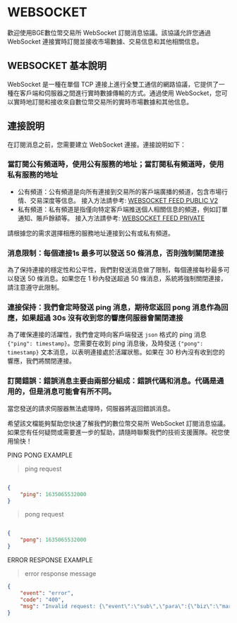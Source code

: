 # WEBSOCKET

歡迎使用BGE數位幣交易所 WebSocket 訂閱消息協議。該協議允許您通過 WebSocket 連接實時訂閱並接收市場數據、交易信息和其他相關信息。

## WEBSOCKET 基本說明

WebSocket 是一種在單個 TCP 連接上進行全雙工通信的網路協議，它提供了一種在客戶端和伺服器之間進行實時數據傳輸的方式。通過使用 WebSocket，您可以實時地訂閱和接收來自數位幣交易所的實時市場數據和其他信息。

## 連接說明

在訂閱消息之前，您需要建立 WebSocket 連接。連接說明如下：

### 當訂閱公有頻道時，使用公有服務的地址；當訂閱私有頻道時，使用私有服務的地址

- 公有頻道：公有頻道是向所有連接到交易所的客戶端廣播的頻道，包含市場行情、交易深度等信息。
  接入方法請參考: [WEBSOCKET FEED PUBLIC V2](#websocket-feed-public-v2)
- 私有頻道：私有頻道是指僅向特定客戶端推送個人相關信息的頻道，例如訂單通知、賬戶餘額等。
  接入方法請參考: [WEBSOCKET FEED PRIVATE](#websocket-feed-private)

請根據您的需求選擇相應的服務地址連接到公有或私有頻道。

### 消息限制：每個連接1s 最多可以發送 50 條消息，否則強制關閉連接

為了保持連接的穩定性和公平性，我們對發送消息做了限制，每個連接每秒最多可以發送 50 條消息。如果您在 1 秒內發送超過 50 條消息，系統將強制關閉連接，請注意遵守此限制。

### 連接保持：我們會定時發送 ping 消息，期待您返回 pong 消息作為回應，如果超過 30s 沒有收到您的響應伺服器會關閉連接

為了確保連接的活躍性，我們會定時向客戶端發送 `json` 格式的 ping 消息 `{"ping": timestamp}`。您需要在收到 ping 消息後，及時發送 `{"pong": timestamp}` 文本消息，以表明連接處於活躍狀態。如果在 30 秒內沒有收到您的響應，我們將關閉連接。

### 訂閱錯誤：錯誤消息主要由兩部分組成：錯誤代碼和消息。代碼是通用的，但是消息可能會有所不同。
當您發送的請求伺服器無法處理時，伺服器將返回錯誤消息。


希望該文檔能夠幫助您快速了解我們的數位幣交易所 WebSocket 訂閱消息協議。如果您有任何疑問或需要進一步的幫助，請隨時聯繫我們的技術支援團隊。祝您使用愉快！

<aside>
PING PONG EXAMPLE
</aside>
<a name="ping_pong_demo"></a>

> ping request

```json

{
    "ping": 1635065532000
}

```
> pong request

```json

{
    "pong": 1635065532000
}

```

<aside>
ERROR RESPONSE EXAMPLE
</aside>

<a name="error_response_demo"></a>

> error response message

```json
{
    "event": "error",
    "code": "400",
    "msg": "Invalid request: {\"event\":\"sub\",\"para\":{\"biz\":\"market\",\"type\":\"percent10\",\"pairCode\":\"BTC_USDT\"},\"zip\":true}"
}

```


